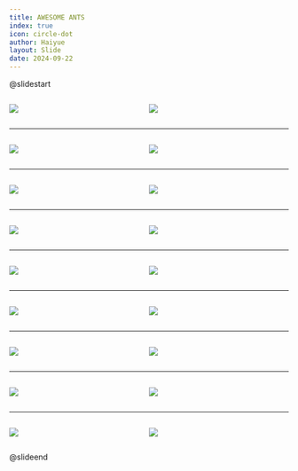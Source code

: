```yaml
---
title: AWESOME ANTS
index: true
icon: circle-dot
author: Haiyue
layout: Slide
date: 2024-09-22
---
```

 
@slidestart

<div style="display:flex">
<div style="flex:1">

![](https://raw.githubusercontent.com/yclord/reading/refs/heads/master/english/Level-Q/AWESOME%20ANTS/001.webp)
</div>
<div style="flex:1">

![](https://raw.githubusercontent.com/yclord/reading/refs/heads/master/english/Level-Q/AWESOME%20ANTS/002.webp)
</div>
</div>

---

<div style="display:flex">
<div style="flex:1">

![](https://raw.githubusercontent.com/yclord/reading/refs/heads/master/english/Level-Q/AWESOME%20ANTS/003.webp)
</div>
<div style="flex:1">

![](https://raw.githubusercontent.com/yclord/reading/refs/heads/master/english/Level-Q/AWESOME%20ANTS/004.webp)
</div>
</div>

---

<div style="display:flex">
<div style="flex:1">

![](https://raw.githubusercontent.com/yclord/reading/refs/heads/master/english/Level-Q/AWESOME%20ANTS/005.webp)
</div>
<div style="flex:1">

![](https://raw.githubusercontent.com/yclord/reading/refs/heads/master/english/Level-Q/AWESOME%20ANTS/006.webp)
</div>
</div>

---

<div style="display:flex">
<div style="flex:1">

![](https://raw.githubusercontent.com/yclord/reading/refs/heads/master/english/Level-Q/AWESOME%20ANTS/007.webp)
</div>
<div style="flex:1">

![](https://raw.githubusercontent.com/yclord/reading/refs/heads/master/english/Level-Q/AWESOME%20ANTS/008.webp)
</div>
</div>

---

<div style="display:flex">
<div style="flex:1">

![](https://raw.githubusercontent.com/yclord/reading/refs/heads/master/english/Level-Q/AWESOME%20ANTS/009.webp)
</div>
<div style="flex:1">

![](https://raw.githubusercontent.com/yclord/reading/refs/heads/master/english/Level-Q/AWESOME%20ANTS/010.webp)
</div>
</div>

---

<div style="display:flex">
<div style="flex:1">

![](https://raw.githubusercontent.com/yclord/reading/refs/heads/master/english/Level-Q/AWESOME%20ANTS/011.webp)
</div>
<div style="flex:1">

![](https://raw.githubusercontent.com/yclord/reading/refs/heads/master/english/Level-Q/AWESOME%20ANTS/012.webp)
</div>
</div>

---

<div style="display:flex">
<div style="flex:1">

![](https://raw.githubusercontent.com/yclord/reading/refs/heads/master/english/Level-Q/AWESOME%20ANTS/013.webp)
</div>
<div style="flex:1">

![](https://raw.githubusercontent.com/yclord/reading/refs/heads/master/english/Level-Q/AWESOME%20ANTS/014.webp)
</div>
</div>

---

<div style="display:flex">
<div style="flex:1">

![](https://raw.githubusercontent.com/yclord/reading/refs/heads/master/english/Level-Q/AWESOME%20ANTS/015.webp)
</div>
<div style="flex:1">

![](https://raw.githubusercontent.com/yclord/reading/refs/heads/master/english/Level-Q/AWESOME%20ANTS/016.webp)
</div>
</div>

---

<div style="display:flex">
<div style="flex:1">

![](https://raw.githubusercontent.com/yclord/reading/refs/heads/master/english/Level-Q/AWESOME%20ANTS/017.webp)
</div>
<div style="flex:1">

![](https://raw.githubusercontent.com/yclord/reading/refs/heads/master/english/Level-Q/AWESOME%20ANTS/018.webp)
</div>
</div>

@slideend